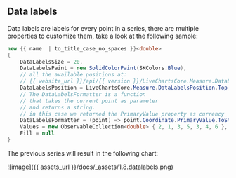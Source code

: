 ## Data labels 

Data labels are labels for every point in a series, there are multiple properties to customize them, take a look at the 
following sample:

```csharp
new {{ name  | to_title_case_no_spaces }}<double>
{
    DataLabelsSize = 20,
    DataLabelsPaint = new SolidColorPaint(SKColors.Blue),
    // all the available positions at:
    // {{ website_url }}/api/{{ version }}/LiveChartsCore.Measure.DataLabelsPosition
    DataLabelsPosition = LiveChartsCore.Measure.DataLabelsPosition.Top,
    // The DataLabelsFormatter is a function 
    // that takes the current point as parameter
    // and returns a string.
    // in this case we returned the PrimaryValue property as currency
    DataLabelsFormatter = (point) => point.Coordinate.PrimaryValue.ToString("C2"),
    Values = new ObservableCollection<double> { 2, 1, 3, 5, 3, 4, 6 },
    Fill = null
}
```

The previous series will result in the following chart:

![image]({{ assets_url }}/docs/_assets/1.8.datalabels.png)
